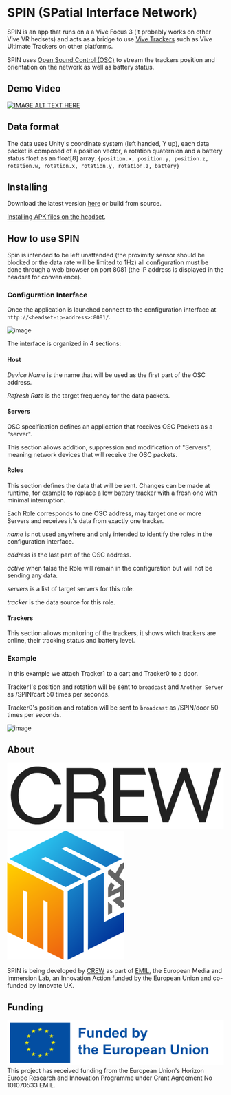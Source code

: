 # SPIN (SPatial Interface Network)
SPIN is an app that runs on a a Vive Focus 3 (it probably works on other Vive VR hedsets) and acts as a bridge to use [Vive Trackers](https://www.vive.com/us/support/vive-xr/category_howto/installing-tracker-accessories.html) such as Vive Ultimate Trackers on other platforms.

SPIN uses [Open Sound Control (OSC)](https://en.wikipedia.org/wiki/Open_Sound_Control) to stream the trackers position and orientation on the network as well as battery status.

## Demo Video 
[![IMAGE ALT TEXT HERE](https://img.youtube.com/vi/atiAZ8TPYQ0/0.jpg)](https://www.youtube.com/watch?v=atiAZ8TPYQ0 )

## Data format
The data uses Unity's coordinate system (left handed, Y up), each data packet is composed of a position vector, a rotation quaternion and a battery status float as an float[8] array.
`{position.x, position.y, position.z, rotation.w, rotation.x, rotation.y, rotation.z, battery}`

## Installing
Download the latest version [here](https://github.com/CREW-Brussels/SPIN/releases) or build from source.

[Installing APK files on the headset](https://www.vive.com/us/support/focus3/category_howto/installing-apk-on-headset.html).

## How to use SPIN
Spin is intended to be left unattended (the proximity sensor should be blocked or the data rate will be limited to 1Hz) all configuration must be done through a web browser on port 8081 (the IP address is displayed in the headset for convenience).

### Configuration Interface

Once the application is launched connect to the configuration interface at `http://<headset-ip-address>:8081/`.

![image](https://github.com/user-attachments/assets/93ad3850-878c-4ea1-9216-bdd9bbbb9786)

The interface is organized in 4 sections:

#### Host
*Device Name* is the name that will be used as the first part of the OSC address.

*Refresh Rate* is the target frequency for the data packets.

#### Servers
OSC specification defines an application that receives OSC Packets as a "server".

This section allows addition, suppression and modification of "Servers", meaning network devices that will receive the OSC packets.

#### Roles
This section defines the data that will be sent.
Changes can be made at runtime, for example to replace a low battery tracker with a fresh one with minimal interruption.

Each Role corresponds to one OSC address, may target one or more Servers and receives it's data from exactly one tracker.

*name* is not used anywhere and only intended to identify the roles in the configuration interface.

*address* is the last part of the OSC address.

*active* when false the Role will remain in the configuration but will not be sending any data.

*servers* is a list of target servers for this role.

*tracker* is the data source for this role.

#### Trackers
This section allows monitoring of the trackers, it shows witch trackers are online, their tracking status and battery level.

### Example

In this example we attach Tracker1 to a cart and Tracker0 to a door.

Tracker1's position and rotation will be sent to `broadcast` and `Another Server` as /SPIN/cart 50 times per seconds.

Tracker0's position and rotation will be sent to `broadcast` as /SPIN/door 50 times per seconds.

![image](https://github.com/user-attachments/assets/9adb714a-c1ea-43a5-b45a-7d51ac31f6bf)

## About
![](/.doc/img/CREW-logo.png)
![](/.doc/img/emil.png)

SPIN is being developed by [CREW](http://crew.brussels) as part of [EMIL](https://emil-xr.eu/), the European Media and Immersion Lab, an Innovation Action funded by the European Union and co-funded by Innovate UK. 

## Funding
![](.doc/img/funded-by-the-eu.png)
This project has received funding from the European Union's Horizon Europe Research and Innovation Programme under Grant Agreement No 101070533 EMIL.